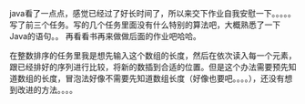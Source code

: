 java看了一点点，感觉已经过了好长时间了，所以来交下作业自我安慰一下。。。。。
写了前三个任务。写的几个任务里面没有什么特别的算法吧，大概熟悉了一下Java的语句。。
再看看书再来做做后面的作业吧哈哈。

在整数排序的任务里我是想先输入这个数组的长度，然后在依次读入每一个元素，跟已经排好的序列进行比较，将新的数插到合适的位置。但是这个办法需要预先知道数组的长度，冒泡法好像不需要先知道数组长度（好像也要吧。。。。），还没有想到改进的方法。。。。

